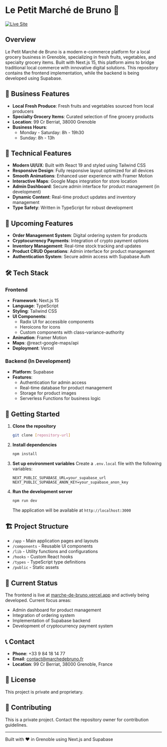 # Le Petit Marché de Bruno 🛒

[![Live Site](https://img.shields.io/badge/Live%20Site-Visit%20Store-green)](https://marche-de-bruno.vercel.app/)

## Overview

Le Petit Marché de Bruno is a modern e-commerce platform for a local grocery business in Grenoble, specializing in fresh fruits, vegetables, and specialty grocery items. Built with Next.js 15, this platform aims to bridge traditional local commerce with innovative digital solutions. This repository contains the frontend implementation, while the backend is being developed using Supabase.

## 🏪 Business Features

- **Local Fresh Produce**: Fresh fruits and vegetables sourced from local producers
- **Specialty Grocery Items**: Curated selection of fine grocery products
- **Location**: 99 Cr Berriat, 38000 Grenoble
- **Business Hours**: 
  - Monday - Saturday: 8h - 19h30
  - Sunday: 8h - 13h

## 🚀 Technical Features

- **Modern UI/UX**: Built with React 19 and styled using Tailwind CSS
- **Responsive Design**: Fully responsive layout optimized for all devices
- **Smooth Animations**: Enhanced user experience with Framer Motion
- **Interactive Maps**: Google Maps integration for store location
- **Admin Dashboard**: Secure admin interface for product management (in development)
- **Dynamic Content**: Real-time product updates and inventory management
- **Type Safety**: Written in TypeScript for robust development

## 🔮 Upcoming Features

- **Order Management System**: Digital ordering system for products
- **Cryptocurrency Payments**: Integration of crypto payment options
- **Inventory Management**: Real-time stock tracking and updates
- **Product CRUD Operations**: Admin interface for product management
- **Authentication System**: Secure admin access with Supabase Auth

## 🛠️ Tech Stack

### Frontend
- **Framework**: Next.js 15
- **Language**: TypeScript
- **Styling**: Tailwind CSS
- **UI Components**: 
  - Radix UI for accessible components
  - Heroicons for icons
  - Custom components with class-variance-authority
- **Animation**: Framer Motion
- **Maps**: @react-google-maps/api
- **Deployment**: Vercel

### Backend (In Development)
- **Platform**: Supabase
- **Features**:
  - Authentication for admin access
  - Real-time database for product management
  - Storage for product images
  - Serverless Functions for business logic

## 🚀 Getting Started

1. **Clone the repository**
   ```bash
   git clone [repository-url]
   ```

2. **Install dependencies**
   ```bash
   npm install
   ```

3. **Set up environment variables**
   Create a `.env.local` file with the following variables:
   ```
   NEXT_PUBLIC_SUPABASE_URL=your_supabase_url
   NEXT_PUBLIC_SUPABASE_ANON_KEY=your_supabase_anon_key
   ```

4. **Run the development server**
   ```bash
   npm run dev
   ```
   The application will be available at `http://localhost:3000`

## 🏗️ Project Structure

- `/app` - Main application pages and layouts
- `/components` - Reusable UI components
- `/lib` - Utility functions and configurations
- `/hooks` - Custom React hooks
- `/types` - TypeScript type definitions
- `/public` - Static assets

## 🔄 Current Status

The frontend is live at [marche-de-bruno.vercel.app](https://marche-de-bruno.vercel.app/) and actively being developed. Current focus areas:

- Admin dashboard for product management
- Integration of ordering system
- Implementation of Supabase backend
- Development of cryptocurrency payment system

## 📞 Contact

- **Phone**: +33 9 84 18 14 77
- **Email**: contact@marchedebruno.fr
- **Location**: 99 Cr Berriat, 38000 Grenoble, France

## 📝 License

This project is private and proprietary.

## 🤝 Contributing

This is a private project. Contact the repository owner for contribution guidelines.

---

Built with ❤️ in Grenoble using Next.js and Supabase
